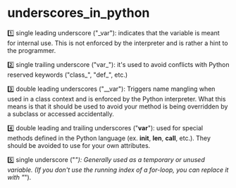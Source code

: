 # underscores_in_python



1️⃣ single leading underscore ("_var"): indicates that the variable is meant for internal use. This is not enforced by the interpreter and is rather a hint to the programmer.

2️⃣ single trailing underscore ("var_"): it's used to avoid conflicts with Python reserved keywords ("class_", "def_", etc.)

3️⃣ double leading underscores ("__var"): Triggers name mangling when used in a class context and is enforced by the Python interpreter. 
What this means is that it should be used to avoid your method is being overridden by a subclass or accessed accidentally.

4️⃣ double leading and trailing underscores ("__var__"): used for special methods defined in the Python language (ex. __init__, __len__, __call__, etc.). They should be avoided to use for your own attributes.

5️⃣ single underscore ("_"): Generally used as a temporary or unused variable. (If you don't use the running index of a for-loop, you can replace it with "_").